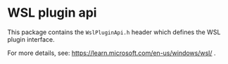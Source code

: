 # WSL plugin api

This package contains the `WslPluginApi.h` header which defines the WSL plugin interface.

For more details, see: https://learn.microsoft.com/en-us/windows/wsl/ .